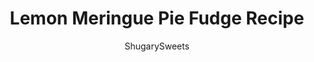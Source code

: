 ---
layout: ../../layouts/MarkdownPostLayout.astro
title: Lemon Meringue Pie Fudge Recipe
author: ShugarySweets
pubDate: 2019-04-04
description: "If you love Lemon Meringue pie, this Lemon Meringue Fudge is even better. Sweet fudge topped with marshmallow “meringue”, lemon curd, and graham crackers!"
image_url: https://www.shugarysweets.com/wp-content/uploads/2013/04/lemon-meringue-fudge-1.jpg
tags: ["Candy","American"]
calories: 110
protein: 1
carbohydrates: 14
fats: 6
fiber: 0
ingredients: ["1 cup Granulated Sugar","3/4 cup Heavy Cream","3/4 cup Unsalted Butter","dash of Salt","2 1/2 cups White Chocolate Chips (11oz bag)","7 ounces Marshmallow Fluff","2 Lemons, zested","2 tablespoons Lemon Curd","1 1/2 cup of miniatures Marshmallow","1 cup Lemon Curd","1 cup Graham Cracker Crumbs"]
serves: 64
time: "3 hours 10 minutes"
prepTime: "5 minutes"
instructions: ["First, make some homemade lemon curd. If you choose NOT to make homemade, you can buy it in the store. Or use a thick lemon pie filling!","Next, line a 9-inch square baking dish with parchment paper.","PRO TIP: Use binder clips (or clothespins) to secure parchment to pan to keep it snug. Set aside.","Next, in your stand mixer bowl, add white chocolate chips, 1 jar of marshmallow cream (7 oz size), and lemon zest. Set aside.","In a saucepan, melt butter with sugar, heavy cream, and a pinch of salt. Cook over medium heat, stirring constantly, until mixture begins to boil.","Boil for 5 minutes, and remove from heat.","Pour hot mixture over morsels in mixing bowl, using the whisk attachment, blend until smooth. This will take about one minute. Fold in 2 Tbsp lemon curd (or lemon pie filling) and mini marshmallows. ","Spread fudge into prepared baking dish.","Top fudge with lemon curd and crushed graham crackers. Chill for 3 hours, until fudge has set completely.","Cut into bite sized pieces when ready to serve. This fudge is best served chilled! ENJOY."]
nutrition: ["110 calories","14 grams carbohydrates","16 milligrams cholesterol","6 grams fat","0 grams fiber","1 grams protein","4 grams saturated fat","27 milligrams sodium","12 grams sugar","0 grams trans fat","2 grams unsaturated fat"]
---